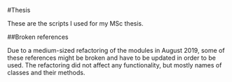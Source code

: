 #Thesis

These are the scripts I used for my MSc thesis.

##Broken references

Due to a medium-sized refactoring of the modules in August 2019,
some of these references might be broken and have to be updated in order to be used.
The refactoring did not affect any functionality,
but mostly names of classes and their methods.
